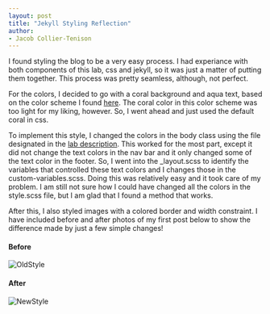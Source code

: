```yaml
---
layout: post
title: "Jekyll Styling Reflection"
author:
- Jacob Collier-Tenison
---
```

I found styling the blog to be a very easy process. I had experiance with both components of this lab, css and jekyll, so it was just a matter of putting them together. This process was pretty seamless, although, not perfect. 

For the colors, I decided to go with a coral background and aqua text, based on the color scheme I found [here][color-scheme]. The coral color in this color scheme was too light for my liking, however. So, I went ahead and just used the default coral in css. 

To implement this style, I changed the colors in the body class using the file designated in the [lab description][lab-description]. This worked for the most part, except it did not change the text colors in the nav bar and it only changed some of the text color in the footer. So, I went into the _layout.scss to identify the variables that controlled these text colors and I changes those in the custom-variables.scss. Doing this was relatively easy and it took care of my problem. I am still not sure how I could have changed all the colors in the style.scss file, but I am glad that I found a method that works. 

After this, I also styled images with a colored border and width constraint. I have included before and after photos of my first post below to show the difference made by just a few simple changes! 

#### Before
![OldStyle]({{"/assets/img/OldBlogStyle.png"|relative_url}})

#### After
![NewStyle]({{"/assets/img/NewBlogStyle.png"|relative_url}})

[color-scheme]: https://www.color-hex.com/color-palette/75821
[lab-description]: https://hendrix-cs.github.io/csci340/labs/jekyllmods.html